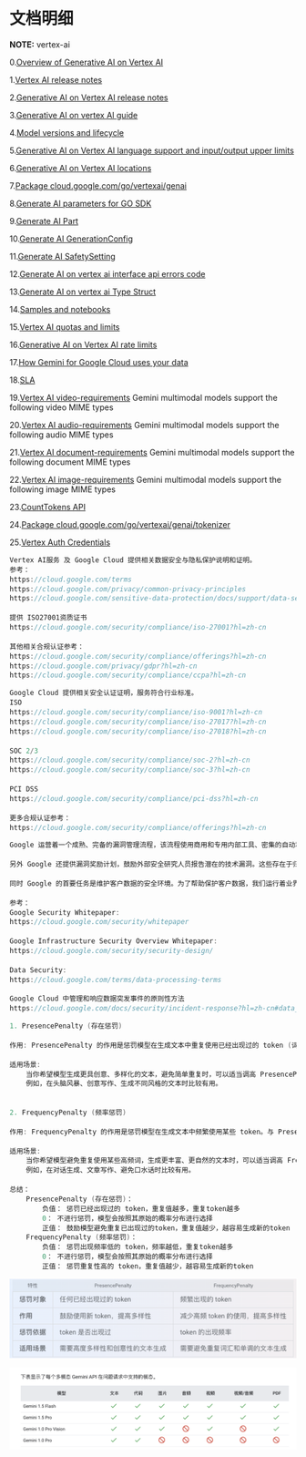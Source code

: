# 文档明细

**NOTE:** vertex-ai

0.[Overview of Generative AI on Vertex AI](https://cloud.google.com/vertex-ai/generative-ai/docs)

1.[Vertex AI release notes](https://cloud.google.com/vertex-ai/generative-ai/docs/release-notes)

2.[Generative AI on Vertex AI release notes](https://cloud.google.com/vertex-ai/generative-ai/docs/release-notes-archive)

3.[Generative AI on vertex AI guide](https://cloud.google.com/vertex-ai/generative-ai/docs/model-reference/inference)

4.[Model versions and lifecycle](https://cloud.google.com/vertex-ai/generative-ai/docs/learn/model-versions)

5.[Generative AI on Vertex AI language support and input/output upper limits ](https://cloud.google.com/vertex-ai/generative-ai/docs/learn/models?hl=zh-cn#gemini-models)

6.[Generative AI on Vertex AI locations](https://cloud.google.com/vertex-ai/generative-ai/docs/learn/locations#middle-east)

7.[Package cloud.google.com/go/vertexai/genai](https://cloud.google.com/vertex-ai/generative-ai/docs/reference/go/latest/genai#cloud_google_com_go_vertexai_genai_Client_CreateCachedContent)

8.[Generate AI parameters for GO SDK](https://cloud.google.com/vertex-ai/generative-ai/docs/reference/rpc/google.cloud.aiplatform.v1#google.cloud.aiplatform.v1.GenerateContentResponse)

9.[Generate AI Part](//https://cloud.google.com/vertex-ai/generative-ai/docs/reference/rpc/google.cloud.aiplatform.v1#google.cloud.aiplatform.v1.Part)

10.[Generate AI GenerationConfig](https://cloud.google.com/vertex-ai/generative-ai/docs/reference/rpc/google.cloud.aiplatform.v1#google.cloud.aiplatform.v1.GenerationConfig)

11.[Generate AI SafetySetting](https://cloud.google.com/vertex-ai/generative-ai/docs/model-reference/inference#safetysetting)

12.[Generate AI on vertex ai interface api errors code](https://cloud.google.com/vertex-ai/generative-ai/docs/model-reference/api-errors)

13.[Generate AI on vertex ai Type Struct](https://cloud.google.com/go/docs/reference/cloud.google.com/go/ai/latest/generativelanguage/apiv1/generativelanguagepb#variables)

14.[Samples and notebooks](https://cloud.google.com/vertex-ai/generative-ai/docs/samples/generativeaionvertexai-stream-multimodality-basic)

15.[Vertex AI quotas and limits](https://cloud.google.com/vertex-ai/docs/quotas)

16.[Generative AI on Vertex AI rate limits](https://cloud.google.com/vertex-ai/generative-ai/docs/quotas)

17.[How Gemini for Google Cloud uses your data](https://cloud.google.com/gemini/docs/discover/data-governance)

18.[SLA](https://cloud.google.com/vertex-ai/sla?hl=en)

19.[Vertex AI video-requirements](https://cloud.google.com/vertex-ai/generative-ai/docs/multimodal/video-understanding#video-requirements) Gemini multimodal models support the following video MIME types

20.[Vertex AI audio-requirements](https://cloud.google.com/vertex-ai/generative-ai/docs/multimodal/audio-understanding#audio-requirements) Gemini multimodal models support the following audio MIME types

21.[Vertex AI document-requirements](https://cloud.google.com/vertex-ai/generative-ai/docs/multimodal/document-understanding#document-requirements) Gemini multimodal models support the following document MIME types

22.[Vertex AI image-requirements](https://cloud.google.com/vertex-ai/generative-ai/docs/multimodal/image-understanding#image-requirements) Gemini multimodal models support the following image MIME types

23.[CountTokens API](https://cloud.google.com/vertex-ai/generative-ai/docs/model-reference/count-tokens#curl)

24.[Package cloud.google.com/go/vertexai/genai/tokenizer](https://cloud.google.com/vertex-ai/generative-ai/docs/reference/go/latest/genai/tokenizer)

25.[Vertex Auth Credentials](https://pkg.go.dev/cloud.google.com/go/auth/credentials)

```go
Vertex AI服务 及 Google Cloud 提供相关数据安全与隐私保护说明和证明。
参考：
https://cloud.google.com/terms
https://cloud.google.com/privacy/common-privacy-principles
https://cloud.google.com/sensitive-data-protection/docs/support/data-security?hl=zh-cn

提供 ISO27001资质证书
https://cloud.google.com/security/compliance/iso-27001?hl=zh-cn

其他相关合规认证参考：
https://cloud.google.com/security/compliance/offerings?hl=zh-cn
https://cloud.google.com/privacy/gdpr?hl=zh-cn
https://cloud.google.com/security/compliance/ccpa?hl=zh-cn
```

```go
Google Cloud 提供相关安全认证证明，服务符合行业标准。
ISO
https://cloud.google.com/security/compliance/iso-9001?hl=zh-cn
https://cloud.google.com/security/compliance/iso-27017?hl=zh-cn
https://cloud.google.com/security/compliance/iso-27018?hl=zh-cn

SOC 2/3
https://cloud.google.com/security/compliance/soc-2?hl=zh-cn
https://cloud.google.com/security/compliance/soc-3?hl=zh-cn

PCI DSS
https://cloud.google.com/security/compliance/pci-dss?hl=zh-cn

更多合规认证参考：
https://cloud.google.com/security/compliance/offerings?hl=zh-cn
```

```go
Google 运营着一个成熟、完备的漏洞管理流程，该流程使用商用和专用内部工具、密集的自动和手动渗透工作、质量保证流程、软件安全审查和外部审计的组合来主动扫描安全威胁。漏洞管理团队负责跟踪和跟进漏洞。一旦发现需要修复的漏洞，就会记录下来，根据严重程度确定优先级，并指定所有者。漏洞管理团队会跟踪此类问题并经常跟进，直到他们能够确认问题已得到修复。Google 还与安全研究社区的成员保持联系并进行交流，以跟踪 Google 服务和开源工具中报告的问题。

另外 Google 还提供漏洞奖励计划，鼓励外部安全研究人员报告潜在的技术漏洞。这些存在于归 Google 所有的浏览器扩展程序、移动应用和 Web 应用中的漏洞，可能会影响用户数据机密性或完整性，因此 Google 鼓励此类报告并给予奖金作为奖励。

同时 Google 的首要任务是维护客户数据的安全环境。为了帮助保护客户数据，我们运行着业界领先的信息安全操作系统，该操作流程结合了严格的流程、专家级突发事件响应团队以及多层信息安全和隐私基础架构。

参考：
Google Security Whitepaper:
https://cloud.google.com/security/whitepaper

Google Infrastructure Security Overview Whitepaper:
https://cloud.google.com/security/security-design/

Data Security:
https://cloud.google.com/terms/data-processing-terms

Google Cloud 中管理和响应数据突发事件的原则性方法
https://cloud.google.com/docs/security/incident-response?hl=zh-cn#data_incident_response_process_2

```

```go
1. PresencePenalty (存在惩罚)

作用: PresencePenalty 的作用是惩罚模型在生成文本中重复使用已经出现过的 token (词或子词)。它鼓励模型尝试使用新的、之前未出现过的 token，从而提高文本的多样性。

适用场景:
    当你希望模型生成更具创意、多样化的文本，避免简单重复时，可以适当调高 PresencePenalty 的值。
    例如，在头脑风暴、创意写作、生成不同风格的文本时比较有用。


2. FrequencyPenalty (频率惩罚)

作用: FrequencyPenalty 的作用是惩罚模型在生成文本中频繁使用某些 token。与 PresencePenalty 不同，它关注的是 token 出现的次数，而不是是否出现过。它鼓励模型减少高频词的使用，从而提高文本的多样性。

适用场景:
    当你希望模型避免重复使用某些高频词，生成更丰富、更自然的文本时，可以适当调高 FrequencyPenalty 的值。
    例如，在对话生成、文章写作、避免口水话时比较有用。

总结：
    PresencePenalty (存在惩罚)：
        负值： 惩罚已经出现过的 token，重复值越多，重复token越多
        0： 不进行惩罚，模型会按照其原始的概率分布进行选择
        正值： 鼓励模型避免重复已出现过的token，重复值越少，越容易生成新的token
    FrequencyPenalty (频率惩罚)：
        负值： 惩罚出现频率低的 token，频率越低，重复token越多
        0： 不进行惩罚，模型会按照其原始的概率分布进行选择
        正值： 惩罚重复性高的 token，重复值越少，越容易生成新的token
```

![presence/frequency](presenceFrequency.png)

![image](muilModel.png)
